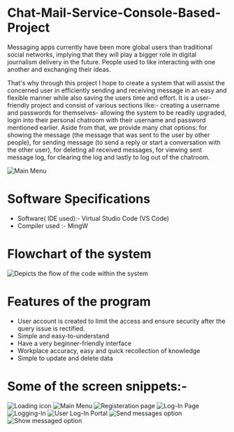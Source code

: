 # Chat-Mail-Service-Console-Based-Project

Messaging apps currently have been more global users than traditional social networks, implying that they will play a bigger role in digital journalism delivery in 
the future. People used to like interacting with one another and exchanging their ideas.

That's why through this project I hope to create a system that will assist the concerned user in efficiently sending and receiving message in an easy and flexible manner while also saving the users time and effort. It is a user-friendly project and consist of various sections like:- creating a username and passwords for themselves- allowing the system to be readily upgraded, login into their personal chatroom with their username and password mentioned earlier. Aside from that, 
we provide many chat options: for showing the message (the message that was sent to the user by other people), for sending message (to send a reply or start a 
conversation with the other user), for deleting all received messages, for viewing sent message log, for clearing the log and lastly to log out of the chatroom.

![Main Menu](https://github.com/Mansi021/Chat-Mail-Service-Console-Based-Project/blob/main/images/main_menu.png)


# Software Specifications

- Software( IDE used):- Virtual Studio Code (VS Code) 
- Compiler used :- MingW

# Flowchart of the system

![Depicts the flow of the code within the system](https://github.com/Mansi021/Chat-Mail-Service-Console-Based-Project/blob/main/images/1.png)

# Features of the program

- User account is created to limit the access and ensure security after the query issue is rectified.
- Simple and easy-to-understand
- Have a very beginner-friendly interface
- Workplace accuracy, easy and quick recollection of knowledge
- Simple to update and delete data


# Some of the screen snippets:-

![Loading icon](https://github.com/Mansi021/Chat-Mail-Service-Console-Based-Project/blob/main/images/loading.png)
![Main Menu](https://github.com/Mansi021/Chat-Mail-Service-Console-Based-Project/blob/main/images/main_menu.png)
![Registeration page](https://github.com/Mansi021/Chat-Mail-Service-Console-Based-Project/blob/main/images/register_page.png)
![Log-In Page](https://github.com/Mansi021/Chat-Mail-Service-Console-Based-Project/blob/main/images/login.png)
![Logging-In](https://github.com/Mansi021/Chat-Mail-Service-Console-Based-Project/blob/main/images/loggingIn.png)
![User Log-In Portal](https://github.com/Mansi021/Chat-Mail-Service-Console-Based-Project/blob/main/images/userPortal.png)
![Send messages option](https://github.com/Mansi021/Chat-Mail-Service-Console-Based-Project/blob/main/images/send_message.png)
![Show messaged option](https://github.com/Mansi021/Chat-Mail-Service-Console-Based-Project/blob/main/images/show_messages.png)
